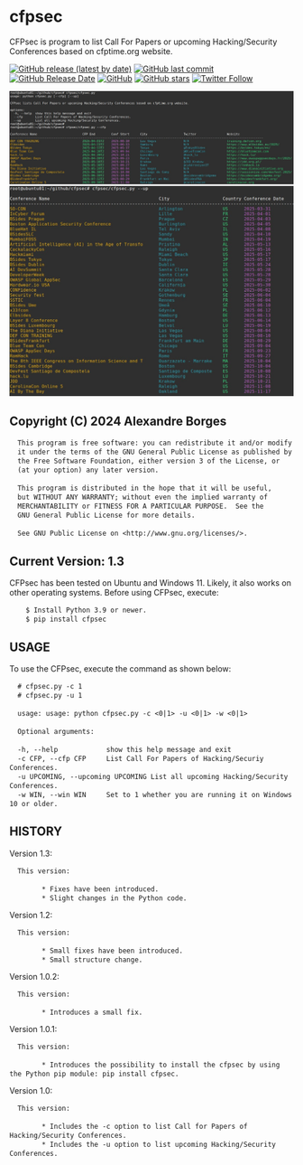# cfpsec
CFPsec is program to list Call For Papers or upcoming Hacking/Security Conferences based on cfptime.org website.

[<img alt="GitHub release (latest by date)" src="https://img.shields.io/github/v/release/alexandreborges/cfpsec?color=Red&style=for-the-badge">](https://github.com/alexandreborges/cfpsec/releases/tag/1.3) [<img alt="GitHub last commit" src="https://img.shields.io/github/last-commit/alexandreborges/cfpsec?color=Yellow&style=for-the-badge">](https://github.com/alexandreborges/cfpsec/releases) [<img alt="GitHub Release Date" src="https://img.shields.io/github/release-date/alexandreborges/cfpsec?label=Release%20Date&style=for-the-badge">](https://github.com/alexandreborges/cfpsec/releases) [<img alt="GitHub" src="https://img.shields.io/github/license/alexandreborges/cfpsec?style=for-the-badge">](https://github.com/alexandreborges/cfpsec/blob/master/LICENSE) 
[<img alt="GitHub stars" src="https://img.shields.io/github/stars/alexandreborges/cfpsec?logoColor=Red&style=for-the-badge">](https://github.com/alexandreborges/cfpsec/stargazers) [<img alt="Twitter Follow" src="https://img.shields.io/twitter/follow/ale_sp_brazil?color=blueviolet&style=for-the-badge">](https://twitter.com/ale_sp_brazil)

![Alt text](pictures/picture_1.jpg?raw=true "Title")
![Alt text](pictures/picture_2.jpg?raw=true "Title")

## Copyright (C)  2024 Alexandre Borges <alexandreborges at blackstormsecurity dot com>

      This program is free software: you can redistribute it and/or modify
      it under the terms of the GNU General Public License as published by
      the Free Software Foundation, either version 3 of the License, or
      (at your option) any later version.

      This program is distributed in the hope that it will be useful,
      but WITHOUT ANY WARRANTY; without even the implied warranty of
      MERCHANTABILITY or FITNESS FOR A PARTICULAR PURPOSE.  See the
      GNU General Public License for more details.

      See GNU Public License on <http://www.gnu.org/licenses/>.
      
## Current Version: 1.3
 
 CFPsec has been tested on Ubuntu and Windows 11. Likely, it also works on other 
 operating systems. Before using CFPsec, execute:

        $ Install Python 3.9 or newer.
        $ pip install cfpsec
 
## USAGE

To use the CFPsec, execute the command as shown below:

      # cfpsec.py -c 1 
      # cfpsec.py -u 1 

      usage: usage: python cfpsec.py -c <0|1> -u <0|1> -w <0|1>
      
      Optional arguments:
      
      -h, --help            show this help message and exit
      -c CFP, --cfp CFP     List Call For Papers of Hacking/Securiy Conferences.
      -u UPCOMING, --upcoming UPCOMING List all upcoming Hacking/Security Conferences.
      -w WIN, --win WIN     Set to 1 whether you are running it on Windows 10 or older.
 
## HISTORY

Version 1.3:

      This version:
      
            * Fixes have been introduced. 
            * Slight changes in the Python code. 

Version 1.2:

      This version:
      
            * Small fixes have been introduced. 
            * Small structure change. 

Version 1.0.2:

      This version:
      
            * Introduces a small fix. 

Version 1.0.1:

      This version:
      
            * Introduces the possibility to install the cfpsec by using the Python pip module: pip install cfpsec. 

Version 1.0:

      This version:
      
            * Includes the -c option to list Call for Papers of Hacking/Security Conferences. 
            * Includes the -u option to list upcoming Hacking/Security Conferences.
